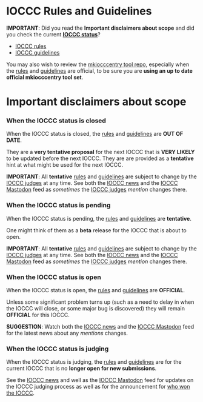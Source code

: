 # IOCCC Rules and Guidelines

**IMPORTANT**: Did you read the **Important disclaimers about scope**
and did you check the current **[IOCCC status](../status.html)**?

* [IOCCC rules](rules.html)
* [IOCCC guidelines](guidelines.html)

You may also wish to review the
[mkiocccentry tool repo](https://github.com/ioccc-src/mkiocccentry),
especially when the  [rules](rules.html) and [guidelines](guidelines.html)
are official, to be sure you are **using an up to date official mkiocccentry tool set**.


# Important disclaimers about scope


### When the IOCCC status is closed

When the IOCCC status is closed, the [rules](rules.html) and [guidelines](guidelines.html)
are **OUT OF DATE**.

They are a **very tentative proposal** for the next IOCCC
that is **VERY LIKELY** to be updated before the next IOCCC.
They are are provided as a **tentative** hint at what
might be used for the next IOCCC.

**IMPORTANT**: All **tentative** [rules](rules.html) and [guidelines](guidelines.html)
are subject to change by the [IOCCC judges](../judges.html) at any time.
See both the [IOCCC news](../news.html) and the [IOCCC
Mastodon](https://fosstodon.org/@ioccc) feed as _sometimes_ the
[IOCCC judges](../judges.html) _mention_ changes there.


### When the IOCCC status is pending

When the IOCCC status is pending, the [rules](rules.html) and [guidelines](guidelines.html) are
**tentative**.

One might think of them as a **beta** release for the IOCCC
that is about to open.

**IMPORTANT**: All **tentative** [rules](rules.html) and [guidelines](guidelines.html)
are subject to change by the [IOCCC judges](../judges.html) at any time.
See both the [IOCCC news](../news.html) and the [IOCCC
Mastodon](https://fosstodon.org/@ioccc) feed as _sometimes_ the
[IOCCC judges](../judges.html) _mention_ changes there.


### When the IOCCC status is open

When the IOCCC status is open, the [rules](rules.html) and [guidelines](guidelines.html) are **OFFICIAL**.

Unless some significant problem turns up (such as a need to delay
in when the IOCCC will close, or some major bug is discovered) they
will remain **OFFICIAL** for this IOCCC.

**SUGGESTION**: Watch both the [IOCCC news](../news.html) and the [IOCCC
Mastodon](https://fosstodon.org/@ioccc) feed for the latest news
about any _mentions_ changes.


### When the IOCCC status is judging

When the IOCCC status is judging, the [rules](rules.html) and [guidelines](guidelines.html) are
for the current IOCCC that is no **longer open for new submissions**.

See the [IOCCC news](../news.html) and well as the [IOCCC
Mastodon](https://fosstodon.org/@ioccc) feed for updates
on the IOCCC judging process as well as for the announcement
for [who won the IOCCC](../years.html).


<!--

    Copyright © 1984-2024 by Landon Curt Noll. All Rights Reserved.

    You are free to share and adapt this file under the terms of this license:

	Creative Commons Attribution-ShareAlike 4.0 International (CC BY-SA 4.0)

    For more information, see:

	https://creativecommons.org/licenses/by-sa/4.0/

-->
